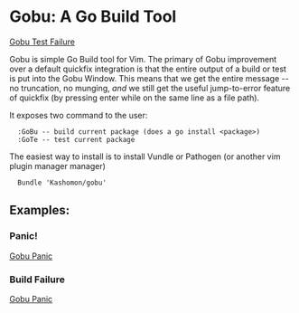 Gobu: A Go Build Tool
====

[Gobu Test Failure](http://i.imgur.com/f830dJX.png)

Gobu is simple Go Build tool for Vim.  The primary of Gobu improvement over a
default quickfix integration is that the entire output of a build or test is
put into the Gobu Window.  This means that we get the entire message -- no
truncation, no munging, *and* we still get the useful jump-to-error feature of
quickfix (by pressing enter while on the same line as a file path).

It exposes two command to the user:

      :GoBu -- build current package (does a go install <package>)
      :GoTe -- test current package

The easiest way to install is to install Vundle or Pathogen (or another vim
plugin manager manager)

      Bundle 'Kashomon/gobu'

## Examples:

### Panic!

[Gobu Panic](http://imgur.com/5eD6hSl)

### Build Failure

[Gobu Panic](http://imgur.com/rYQ9obJ)

